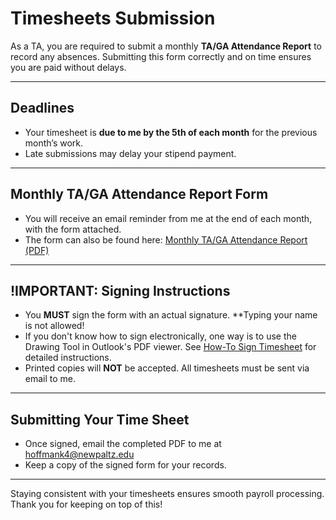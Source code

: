 # Timesheets Submission

As a TA, you are required to submit a monthly **TA/GA Attendance Report** to record any absences. Submitting this form correctly and on time ensures you are paid without delays. 

---
## Deadlines

- Your timesheet is **due to me by the 5th of each month** for the previous month’s work.  
- Late submissions may delay your stipend payment.  

---
## Monthly TA/GA Attendance Report Form

- You will receive an email reminder from me at the end of each month, with the form attached. 
- The form can also be found here: [Monthly TA/GA Attendance Report (PDF)](https://www.newpaltz.edu/media/payroll/monthlyta-gaattendancereport.pdf)  

---
## !IMPORTANT: Signing Instructions

- You **MUST** sign the form with an actual signature. **Typing your name is not allowed!
- If you don't know how to sign electronically, one way is to use the Drawing Tool in Outlook's PDF viewer. See [How-To Sign Timesheet](../5%20Resources/How-Tos/How-To%20Sign%20Timesheet) for detailed instructions. 
- Printed copies will **NOT** be accepted. All timesheets must be sent via email to me.

---
## Submitting Your Time Sheet

- Once signed, email the completed PDF to me at hoffmank4@newpaltz.edu
- Keep a copy of the signed form for your records.  

---
Staying consistent with your timesheets ensures smooth payroll processing. Thank you for keeping on top of this!
